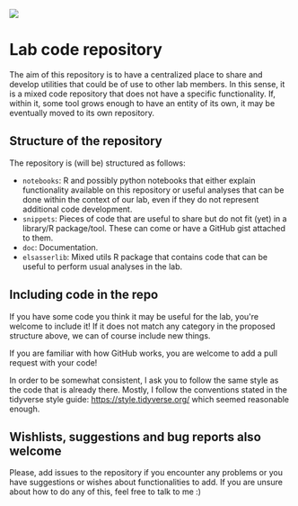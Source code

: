 ![](https://github.com/elsasserlab/labcode/workflows/R-CMD-check/badge.svg)

# Lab code repository
The aim of this repository is to have a centralized place to share and develop
utilities that could be of use to other lab members. In this sense, it is a
mixed code repository that does not have a specific functionality. If, within
it, some tool grows enough to have an entity of its own, it may be eventually
moved to its own repository.

## Structure of the repository
The repository is (will be) structured as follows:

- `notebooks`: R and possibly python notebooks that either explain functionality
    available on this repository or useful analyses that can be done within
    the context of our lab, even if they do not represent additional code
    development.
- `snippets`: Pieces of code that are useful to share but do not fit (yet) in a
    library/R package/tool. These can come or have a GitHub gist attached to
    them.
- `doc`: Documentation.
- `elsasserlib`: Mixed utils R package that contains code that can be useful to
    perform usual analyses in the lab.

## Including code in the repo
If you have some code you think it may be useful for the lab, you're welcome to
include it! If it does not match any category in the proposed structure above,
we can of course include new things.

If you are familiar with how GitHub works, you are welcome to add a pull request
with your code!

In order to be somewhat consistent, I ask you to follow the same style as the 
code that is already there. Mostly, I follow the conventions stated in the
tidyverse style guide: https://style.tidyverse.org/ which seemed reasonable
enough.


## Wishlists, suggestions and bug reports also welcome
Please, add issues to the repository if you encounter any problems or you have
suggestions or wishes about functionalities to add. If you are unsure about how
to do any of this, feel free to talk to me :)
